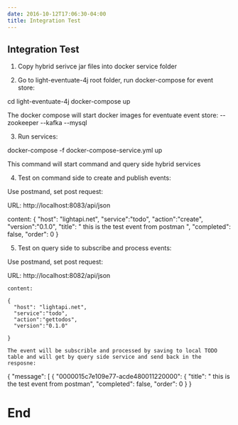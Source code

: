```yaml
---
date: 2016-10-12T17:06:30-04:00
title: Integration Test
---
```


## Integration Test

1. Copy hybrid serivce jar files into docker service folder

2. Go to light-eventuate-4j root folder, run docker-compose for event store:

  cd light-eventuate-4j
  docker-compose up

  The docker compose will start docker images for  eventuate event store:
     -- zookeeper
     --kafka
     --mysql

3. Run services:

  docker-compose -f docker-compose-service.yml up

  This command will start command and query side hybrid services


4. Test on command side to create and publish events:

  Use postmand, set post request:

  URL: http://localhost:8083/api/json

  content:
  {
    "host": "lightapi.net",
    "service":"todo",
    "action":"create",
    "version":"0.1.0",
    "title": " this is the test event from postman ",
    "completed": false,
    "order": 0
  }

5.    Test on query side to subscribe and process events:

  Use postmand, set post request:

  URL: http://localhost:8082/api/json

    content:

    {
      "host": "lightapi.net",
      "service":"todo",
      "action":"gettodos",
      "version":"0.1.0"

    }

    The event will be subscrible and processed by saving to local TODO table and will get by query side service and send back in the resposne:

{
  "message": [
    {
      "0000015c7e109e77-acde480011220000": {
        "title": " this is the test event from postman",
        "completed": false,
        "order": 0
      }
    }




# End
